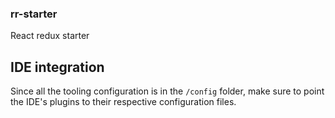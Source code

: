 ### rr-starter

React redux starter

## IDE integration

Since all the tooling configuration is in the `/config` folder, make sure to point the IDE's plugins to their respective configuration files.
